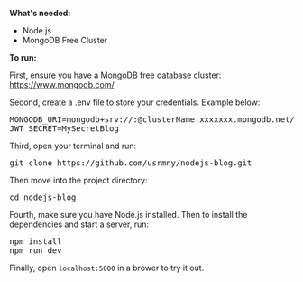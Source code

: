 <b>What's needed:</b>
- Node.js
- MongoDB Free Cluster

<b>To run:</b>

First, ensure you have a MongoDB free database cluster: https://www.mongodb.com/

Second, create a .env file to store your credentials. Example below:
<pre>MONGODB_URI=mongodb+srv://<username>:<password>@clusterName.xxxxxxx.mongodb.net/blog
JWT_SECRET=MySecretBlog</pre>

Third, open your terminal and run:
<pre><bash>git clone https://github.com/usrmny/nodejs-blog.git</bash></pre>
Then move into the project directory: 
<pre><bash>cd nodejs-blog</bash></pre>

Fourth, make sure you have Node.js installed. Then to install the dependencies and start a server, run:
<pre><bash>npm install
npm run dev</bash></pre>

Finally, open `localhost:5000` in a brower to try it out.

